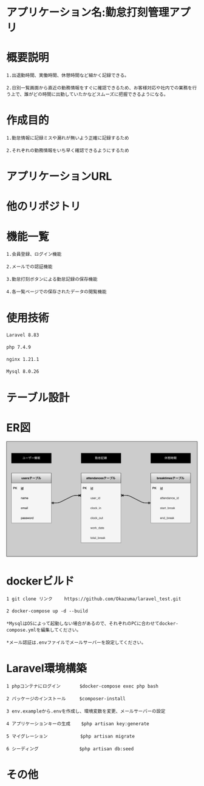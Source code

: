 アプリケーション名:勤怠打刻管理アプリ
=====

概要説明
=====
    1.出退勤時間、実働時間、休憩時間など細かく記録できる。

    2.日別一覧画面から直近の勤務情報をすぐに確認できるため、お客様対応や社内での業務を行う上で、誰がどの時間に出勤していたかなどスムーズに把握できるようになる。



作成目的
=====
    1.勤怠情報に記録ミスや漏れが無いよう正確に記録するため

    2.それぞれの勤務情報をいち早く確認できるようにするため


アプリケーションURL
=====



他のリポジトリ
=====



機能一覧
=====
    1.会員登録、ログイン機能

    2.メールでの認証機能

    3.勤怠打刻ボタンによる勤怠記録の保存機能

    4.各一覧ページでの保存されたデータの閲覧機能



使用技術
=====
    Laravel 8.83

    php 7.4.9

    nginx 1.21.1

    Mysql 8.0.26



テーブル設計
=====



ER図
=====

![alt text](mocktest-ER.png)



dockerビルド
=====
    1 git clone リンク 　　https://github.com/Okazuma/laravel_test.git

    2 docker-compose up -d --build

    *MysqlはOSによって起動しない場合があるので、それぞれのPCに合わせてdocker-compose.ymlを編集してください。

    *メール認証は.envファイルでメールサーバーを設定してください。



Laravel環境構築
=====
    1 phpコンテナにログイン       $docker-compose exec php bash

    2 パッケージのインストール     $composer-install

    3 env.exampleから.envを作成し、環境変数を変更、メールサーバーの設定

    4 アプリケーションキーの生成    $php artisan key:generate

    5 マイグレーション            $php artisan migrate

    6 シーディング               $php artisan db:seed


その他
=====